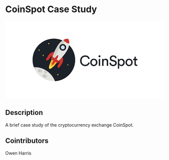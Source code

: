 # CoinSpot Case Study

![Image](CoinSpot.png)

## Description

A brief case study of the cryptocurrency exchange CoinSpot.

## Cointributors

Owen Harris